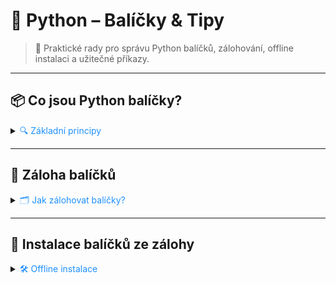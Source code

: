 # 🐍 Python – Balíčky & Tipy

> 🚀 Praktické rady pro správu Python balíčků, zálohování, offline instalaci a užitečné příkazy.

---

## 📦 Co jsou Python balíčky?

<details>
<summary><span style="color:#1E90FF;">🔍 Základní principy</span></summary>

- Balíčky rozšiřují možnosti Pythonu o nové knihovny a nástroje.
- Správa balíčků probíhá nejčastěji pomocí **pip**.
- Balíčky lze instalovat, zálohovat i používat offline.

![](../../images/python_packages_intro.png)

</details>

---

## 💾 Záloha balíčků

<details>
<summary><span style="color:#1E90FF;">🗂️ Jak zálohovat balíčky?</span></summary>

1. Použij příkaz pro stažení balíčku a jeho závislostí do složky:

```bash
pip download <název\_balíčku> -d <cesta\_k\_adresáři>
```

- Všechny potřebné soubory se uloží do zvolené složky.
- Vhodné pro instalaci na počítač bez internetu.

![](../../images/python_packages_backup.png)

</details>

---

## 🔄 Instalace balíčků ze zálohy

<details>
<summary><span style="color:#1E90FF;">🛠️ Offline instalace</span></summary>

1. Nainstaluj balíčky ze zálohy pomocí:

```bash
pip install --no-index --find-links <cesta\_k\_adresáři>
```

- `--no-index` zakáže hledání online.
- `--find-links` určí složku se staženými balíčky.

> [!NOTE]
> Tento postup je ideální pro offline prostředí nebo firemní instalace.

![](../../images/python_packages_offline.png)

</details>